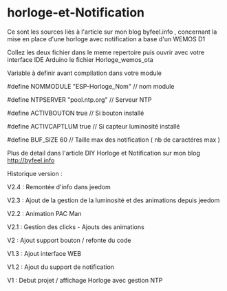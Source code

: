 # horloge-et-Notification
Ce sont les sources liés à l'article sur mon blog byfeel.info , concernant la mise en place d'une horloge avec notification a base d'un WEMOS D1

Collez les deux fichier dans le meme repertoire puis ouvrir avec votre interface IDE Arduino le fichier Horloge_wemos_ota

Variable à definir avant compilation dans votre module

#define NOMMODULE "ESP-Horloge_Nom"   // nom module

#define NTPSERVER "pool.ntp.org"         // Serveur NTP

#define ACTIVBOUTON true              // Si bouton installé

#define ACTIVCAPTLUM true              // Si capteur luminosité installé

#define  BUF_SIZE  60                    // Taille max des notification ( nb de caractéres max )

Plus de detail dans l'article DIY Horloge et Notification sur mon blog http://byfeel.info

Historique version :

V2.4 : Remontée d'info dans jeedom

V2.3 : Ajout de la gestion de la luminosité et des animations depuis jeedom

V2.2 : Animation PAC Man

V2.1 : Gestion des clicks - Ajouts des animations

V2 : Ajout support bouton / refonte du code

V1.3 : Ajout interface WEB

V1.2 : Ajout du support de notification

V1 : Debut projet / affichage Horloge avec gestion NTP

